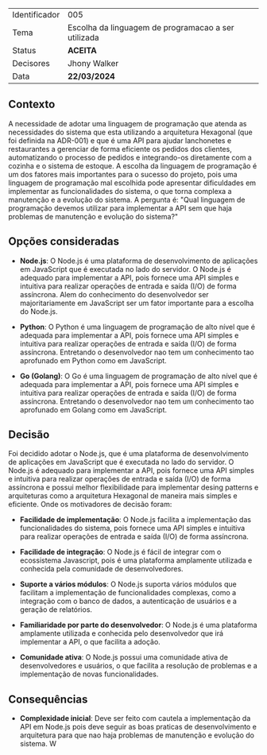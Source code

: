 |               |                                                     |
| ------------- | --------------------------------------------------- |
| Identificador | 005                                                 |
| Tema          | Escolha da linguagem de programacao a ser utilizada |
| Status        | **ACEITA**                                          |
| Decisores     | Jhony Walker                                        |
| Data          | **22/03/2024**                                      |

## Contexto

A necessidade de adotar uma linguagem de programação que atenda as necessidades do sistema que esta utilizando a arquitetura Hexagonal (que foi definida na ADR-001) e que é uma API para ajudar lanchonetes e restaurantes a gerenciar de forma eficiente os pedidos dos clientes, automatizando o processo de pedidos e integrando-os diretamente com a cozinha e o sistema de estoque. A escolha da linguagem de programação é um dos fatores mais importantes para o sucesso do projeto, pois uma linguagem de programação mal escolhida pode apresentar dificuldades em implementar as funcionalidades do sistema, o que torna complexa a manutenção e a evolução do sistema. A pergunta é: "Qual linguagem de programação devemos utilizar para implementar a API sem que haja problemas de manutenção e evolução do sistema?"

## Opções consideradas

- **Node.js**: O Node.js é uma plataforma de desenvolvimento de aplicações em JavaScript que é executada no lado do servidor. O Node.js é adequado para implementar a API, pois fornece uma API simples e intuitiva para realizar operações de entrada e saída (I/O) de forma assíncrona. Alem do conhecimento do desenvolvedor ser majoritariamente em JavaScript ser um fator importante para a escolha do Node.js.

- **Python**: O Python é uma linguagem de programação de alto nível que é adequada para implementar a API, pois fornece uma API simples e intuitiva para realizar operações de entrada e saída (I/O) de forma assíncrona. Entretando o desenvolvedor nao tem um conhecimento tao aprofunado em Python como em JavaScript.

- **Go (Golang)**: O Go é uma linguagem de programação de alto nível que é adequada para implementar a API, pois fornece uma API simples e intuitiva para realizar operações de entrada e saída (I/O) de forma assíncrona. Entretando o desenvolvedor nao tem um conhecimento tao aprofunado em Golang como em JavaScript.

## Decisão

Foi decidido adotar o Node.js, que é uma plataforma de desenvolvimento de aplicações em JavaScript que é executada no lado do servidor. O Node.js é adequado para implementar a API, pois fornece uma API simples e intuitiva para realizar operações de entrada e saída (I/O) de forma assíncrona e possui melhor flexibilidade para implementar desing patterns e arquiteturas como a arquitetura Hexagonal de maneira mais simples e eficiente. Onde os motivadores de decisão foram:

- **Facilidade de implementação**: O Node.js facilita a implementação das funcionalidades do sistema, pois fornece uma API simples e intuitiva para realizar operações de entrada e saída (I/O) de forma assíncrona.

- **Facilidade de integração**: O Node.js é fácil de integrar com o ecossistema Javascript, pois é uma plataforma amplamente utilizada e conhecida pela comunidade de desenvolvedores.

- **Suporte a vários módulos**: O Node.js suporta vários módulos que facilitam a implementação de funcionalidades complexas, como a integração com o banco de dados, a autenticação de usuários e a geração de relatórios.

- **Familiaridade por parte do desenvolvedor**: O Node.js é uma plataforma amplamente utilizada e conhecida pelo desenvolvedor que irá implementar a API, o que facilita a adoção.

- **Comunidade ativa**: O Node.js possui uma comunidade ativa de desenvolvedores e usuários, o que facilita a resolução de problemas e a implementação de novas funcionalidades.

## Consequências

- **Complexidade inicial**: Deve ser feito com cautela a implementação da API em Node.js pois deve seguir as boas praticas de desenvolvimento e arquitetura para que nao haja problemas de manutenção e evolução do sistema.
  W
